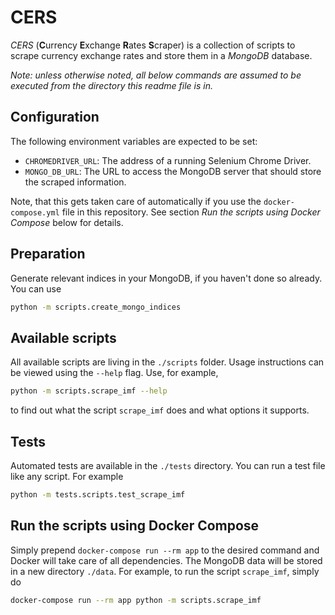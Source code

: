 # CERS
*CERS* (**C**urrency **E**xchange **R**ates **S**craper) is a collection of scripts to scrape currency exchange rates and store them in a *MongoDB* database.

*Note: unless otherwise noted, all below commands are assumed to be executed from the directory this readme file is in.*

## Configuration
The following environment variables are expected to be set:
- `CHROMEDRIVER_URL`: The address of a running Selenium Chrome Driver.
- `MONGO_DB_URL`: The URL to access the MongoDB server that should store the scraped information.

Note, that this gets taken care of automatically if you use the `docker-compose.yml` file in this repository. See section *Run the scripts using Docker Compose* below for details.

## Preparation
Generate relevant indices in your MongoDB, if you haven't done so already. You can use
```sh
python -m scripts.create_mongo_indices
```

## Available scripts
All available scripts are living in the `./scripts` folder. Usage instructions can be viewed using the `--help` flag. Use, for example,
```sh
python -m scripts.scrape_imf --help
```
to find out what the script `scrape_imf` does and what options it supports.

## Tests
Automated tests are available in the `./tests` directory. You can run a test file like any script. For example
```sh
python -m tests.scripts.test_scrape_imf
```

## Run the scripts using Docker Compose
Simply prepend `docker-compose run --rm app` to the desired command and Docker will take care of all dependencies. The MongoDB data will be stored in a new directory `./data`.
For example, to run the script `scrape_imf`, simply do
```sh
docker-compose run --rm app python -m scripts.scrape_imf
```
